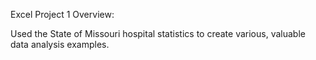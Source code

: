 Excel Project 1 Overview: 

Used the State of Missouri hospital statistics to create various, valuable data analysis examples. 

